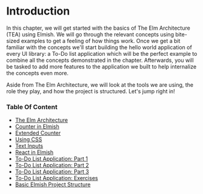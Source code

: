 # Introduction

In this chapter, we will get started with the basics of The Elm Architecture (TEA) using Elmish. We will go through the relevant concepts using bite-sized examples to get a feeling of how things work. Once we get a bit familiar with the concepts we'll start building the hello world application of every UI library: a To-Do list application which will be the perfect example to combine all the concepts demonstrated in the chapter. Afterwards, you will be tasked to add more features to the application we built to help internalize the concepts even more.

Aside from The Elm Architecture, we will look at the tools we are using, the role they play, and how the project is structured. Let's jump right in!

### Table Of Content

 - [The Elm Architecture](the-architecture)
 - [Counter in Elmish](counter)
 - [Extended Counter](conditional-rendering)
 - [Using CSS](using-css)
 - [Text Inputs](form-inputs)
 - [React in Elmish](react-in-elmish)
 - [To-Do List Application: Part 1](todo-app-part1.md)
 - [To-Do List Application: Part 2](todo-app-part2.md)
 - [To-Do List Application: Part 3](todo-app-part3.md)
 - [To-Do List Application: Exercises](todo-app-exercises.md)
 - [Basic Elmish Project Structure](project-structure.md)
